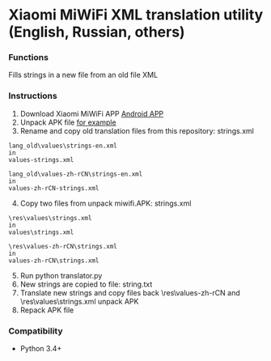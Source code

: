 # Xiaomi MiWiFi XML translation utility (English, Russian, others)

### Functions
Fills strings in a new file from an old file XML

### Instructions
1. Download Xiaomi MiWiFi APP [Android APP](http://www1.miwifi.com/miwifi_download.html) 
2. Unpack APK file [for example](https://github.com/kefir500/apk-editor-studio)
3. Rename and copy old translation files from this repository: strings.xml
```
lang_old\values\strings-en.xml
in 
values-strings.xml
```
```
lang_old\values-zh-rCN\strings-en.xml
in 
values-zh-rCN-strings.xml
```

4. Сopy two files from unpack miwifi.APK: strings.xml

```
\res\values\strings.xml
in
values\strings.xml
```
```
\res\values-zh-rCN\strings.xml
in
values-zh-rCN\strings.xml
```
5. Run python translator.py
6. New strings are copied to file: string.txt
7. Translate new strings and copy files back \res\values-zh-rCN and \res\values\strings.xml unpack APK
8. Repack APK file

### Compatibility
* Python 3.4+
